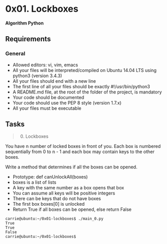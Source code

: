 # 0x01. Lockboxes

**Algorithm Python**

## Requirements

### General

- Allowed editors: vi, vim, emacs
- All your files will be interpreted/compiled on Ubuntu 14.04 LTS using python3 (version 3.4.3)
- All your files should end with a new line
- The first line of all your files should be exactly #!/usr/bin/python3
- A README.md file, at the root of the folder of the project, is mandatory
- Your code should be documented
- Your code should use the PEP 8 style (version 1.7.x)
- All your files must be executable

## Tasks

> 0. Lockboxes 

You have n number of locked boxes in front of you. Each box is numbered sequentially from 0 to n - 1 and each box may contain keys to the other boxes. 

Write a method that determines if all the boxes can be opened.

- Prototype: def canUnlockAll(boxes)
- boxes is a list of lists
- A key with the same number as a box opens that box
- You can assume all keys will be positive integers 
 - There can be keys that do not have boxes
- The first box boxes[0] is unlocked
- Return True if all boxes can be opened, else return False

```
carrie@ubuntu:~/0x01-lockboxes$ ./main_0.py
True
True
False
carrie@ubuntu:~/0x01-lockboxes$
```
